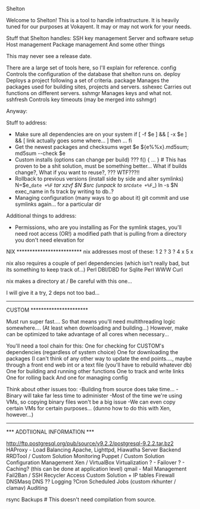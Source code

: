 Shelton

Welcome to Shelton!  This is a tool to handle infrastructure.  It is heavily tuned for our purposes at Vokayent.  It may or may not work for your needs.

Stuff that Shelton handles:
		  SSH key management
		  Server and software setup
		  Host management
		  Package management
		  And some other things

This may never see a release date.

There are a large set of tools here, so I'll explain for reference.
config 	Controls the configuration of the database that shelton runs on.
deploy 	Deploys a project following a set of criteria.
package	Manages the packages used for building sites, projects and servers.
sshexec	Carries out functions on different servers. 
sshmgr	Manages keys and what not.
sshfresh Controls key timeouts (may be merged into sshmgr)


Anyway:

Stuff to address:
- Make sure all dependencies are on your system
	if [ -f $e ] && [ -x $e ] && [ link actually goes some where... ]
	then ... fi
- Get the newest packages and checksums
	wget $e ${e%%x}.md5sum; 
	md5sum --check $e 
- Custom installs (options can change per build)
	??? f() { ... }		# This has proven to be a shit solution, must be something better...
		What if builds change?, What if you want to reuse?, ??? WTF???!!
- Rollback to previous versions (install side by side and alter symlinks)
	N=$e_`date +%F`_<id>
	tar xzvf $N $src (unpack to src_`date +%F`_<some other id>)
	ln -s $N exec_name in fs
	track by writing to db..?
- Managing configuration (many ways to go about it)
	git commit and use symlinks again... for a particular dir

Additional things to address:
- Permissions, who are you installing as
	For the symlink stages, you'll need root access (OR!) a modified path that is pulling from a directory you don't need elevation for


NIX *************************
nix addresses most of these:
1
2 ?
3 ?
4 x
5 x

nix also requires a couple of perl dependencies (which isn't really bad, but its something to keep track of...)
Perl DBI/DBD for Sqlite
Perl WWW Curl

nix makes a directory at /
Be careful with this one...

I will give it a try, 2 deps not too bad...
*****************************

CUSTOM **********************

Must run super fast....
So that means you'll need multithreading logic somewhere....
(At least when downloading and building...)
However, make can be optimized to take advantage of all cores when necessary...

You'll need a tool chain for this:
One for checking for CUSTOM's dependencies (regardless of system choice)
One for downloading the packages (I can't think of any other way to update the end points....,
	maybe through a front end web int
	or a text file (you'll have to rebuild whatever db)
One for building and running other functions
One to track and write links
One for rolling back
And one for managing config

Think about other issues too:
-Building from source does take time...
-Binary will take far less time to administer
-Most of the time we're using VMs, so copying binary files won't be a big issue
-We can even copy certain VMs for certain purposes...
	(dunno how to do this with Xen, however...)
*****************************





*** ADDTIIONAL INFORMATION ***


http://ftp.postgresql.org/pub/source/v9.2.2/postgresql-9.2.2.tar.bz2
HAProxy -	 				Load Balancing
Apache, Lighttpd, Hiawatha 	Server Backend
RRDTool / Custom Solution  	Monitoring
Puppet / Custom Solution  	Configuration Management
Xen / VirtualBox  			Virtualization
? - 						Failover
? - 						Caching? (this can be done at application level)
qmail - 					Mail Management
Fail2Ban / SSH Recycler 	Access
Custom Solution + IP tables	Firewall
DNSMasq						DNS
??							Logging
?Cron						Scheduled Jobs
(custom rkhunter / clamav)	Auditing

rsync						Backups   # This doesn't need compilation from source.


